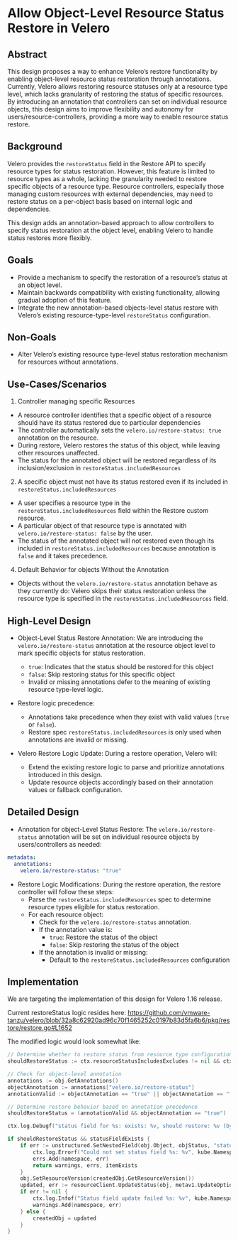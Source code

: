# Allow Object-Level Resource Status Restore in Velero

## Abstract
This design proposes a way to enhance Velero’s restore functionality by enabling object-level resource status restoration through annotations. 
Currently, Velero allows restoring resource statuses only at a resource type level, which lacks granularity of restoring the status of specific resources. 
By introducing an annotation that controllers can set on individual resource objects, this design aims to improve flexibility and autonomy for users/resource-controllers, providing a more way
to enable resource status restore.


## Background
Velero provides the `restoreStatus` field in the Restore API to specify resource types for status restoration. However, this feature is limited to resource types as a whole, lacking the granularity needed to restore specific objects of a resource type. Resource controllers, especially those managing custom resources with external dependencies, may need to restore status on a per-object basis based on internal logic and dependencies.

This design adds an annotation-based approach to allow controllers to specify status restoration at the object level, enabling Velero to handle status restores more flexibly.

## Goals
- Provide a mechanism to specify the restoration of a resource’s status at an object level.
- Maintain backwards compatibility with existing functionality, allowing gradual adoption of this feature.
- Integrate the new annotation-based objects-level status restore with Velero’s existing resource-type-level `restoreStatus` configuration.

## Non-Goals
- Alter Velero’s existing resource type-level status restoration mechanism for resources without annotations.

## Use-Cases/Scenarios

1. Controller managing specific Resources
  - A resource controller identifies that a specific object of a resource should have its status restored due to particular dependencies
  - The controller automatically sets the `velero.io/restore-status: true` annotation on the resource.
  - During restore, Velero restores the status of this object, while leaving other resources unaffected.
  - The status for the annotated object will be restored regardless of its inclusion/exclusion in `restoreStatus.includedResources`

2. A specific object must not have its status restored even if its included in `restoreStatus.includedResources`
  - A user specifies a resource type in the `restoreStatus.includedResources` field within the Restore custom resource.
  - A particular object of that resource type is annotated with `velero.io/restore-status: false` by the user.
  - The status of the annotated object will not restored even though its included in `restoreStatus.includedResources` because annotation is `false` and it takes precedence.

4. Default Behavior for objects Without the Annotation
  - Objects without the `velero.io/restore-status` annotation behave as they currently do: Velero skips their status restoration unless the resource type is specified in the `restoreStatus.includedResources` field.

## High-Level Design

- Object-Level Status Restore Annotation: We are introducing the `velero.io/restore-status` annotation at the resource object level to mark specific objects for status restoration.
  - `true`: Indicates that the status should be restored for this object
  - `false`: Skip restoring status for this specific object
  - Invalid or missing annotations defer to the meaning of existing resource type-level logic.

- Restore logic precedence: 
  - Annotations take precedence when they exist with valid values (`true` or `false`).
  - Restore spec `restoreStatus.includedResources` is only used when annotations are invalid or missing.

- Velero Restore Logic Update: During a restore operation, Velero will:
  - Extend the existing restore logic to parse and prioritize annotations introduced in this design.
  - Update resource objects accordingly based on their annotation values or fallback configuration.


## Detailed Design

- Annotation for object-Level Status Restore: The `velero.io/restore-status` annotation will be set on individual resource objects by users/controllers as needed:
```yaml
metadata:
  annotations:
    velero.io/restore-status: "true"
```

- Restore Logic Modifications: During the restore operation, the restore controller will follow these steps:
   - Parse the `restoreStatus.includedResources` spec to determine resource types eligible for status restoration.
   - For each resource object:
     - Check for the `velero.io/restore-status` annotation.
     - If the annotation value is:
       - `true`: Restore the status of the object
       - `false`: Skip restoring the status of the object
     - If the annotation is invalid or missing:
       - Default to the `restoreStatus.includedResources` configuration


## Implementation

We are targeting the implementation of this design for Velero 1.16 release.

Current restoreStatus logic resides here: https://github.com/vmware-tanzu/velero/blob/32a8c62920ad96c70f1465252c0197b83d5fa6b6/pkg/restore/restore.go#L1652

The modified logic would look somewhat like:

```go
// Determine whether to restore status from resource type configuration
shouldRestoreStatus := ctx.resourceStatusIncludesExcludes != nil && ctx.resourceStatusIncludesExcludes.ShouldInclude(groupResource.String())

// Check for object-level annotation
annotations := obj.GetAnnotations()
objectAnnotation := annotations["velero.io/restore-status"]
annotationValid := objectAnnotation == "true" || objectAnnotation == "false"

// Determine restore behavior based on annotation precedence
shouldRestoreStatus = (annotationValid && objectAnnotation == "true") || (!annotationValid && shouldRestoreStatus)

ctx.log.Debugf("status field for %s: exists: %v, should restore: %v (by annotation: %v)", newGR, statusFieldExists, shouldRestoreStatus, annotationValid)

if shouldRestoreStatus && statusFieldExists {
    if err := unstructured.SetNestedField(obj.Object, objStatus, "status"); err != nil {
        ctx.log.Errorf("Could not set status field %s: %v", kube.NamespaceAndName(obj), err)
        errs.Add(namespace, err)
        return warnings, errs, itemExists
    }
    obj.SetResourceVersion(createdObj.GetResourceVersion())
    updated, err := resourceClient.UpdateStatus(obj, metav1.UpdateOptions{})
    if err != nil {
        ctx.log.Infof("Status field update failed %s: %v", kube.NamespaceAndName(obj), err)
        warnings.Add(namespace, err)
	} else {
        createdObj = updated
    }
}
```

